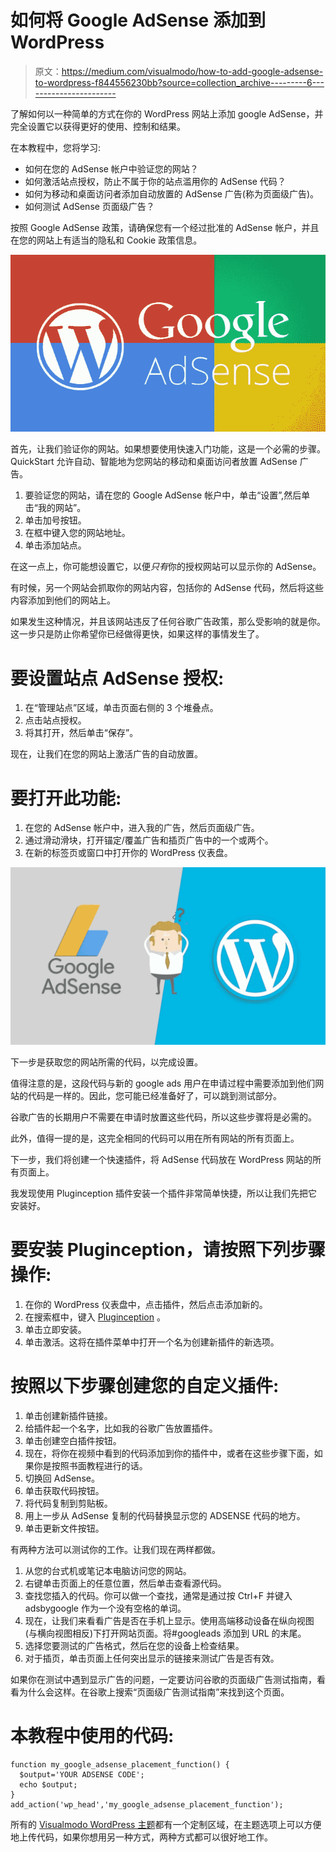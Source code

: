 # 如何将 Google AdSense 添加到 WordPress

> 原文：<https://medium.com/visualmodo/how-to-add-google-adsense-to-wordpress-f844556230bb?source=collection_archive---------6----------------------->

了解如何以一种简单的方式在你的 WordPress 网站上添加 google AdSense，并完全设置它以获得更好的使用、控制和结果。

在本教程中，您将学习:

*   如何在您的 AdSense 帐户中验证您的网站？
*   如何激活站点授权，防止不属于你的站点滥用你的 AdSense 代码？
*   如何为移动和桌面访问者添加自动放置的 AdSense 广告(称为页面级广告)。
*   如何测试 AdSense 页面级广告？

按照 Google AdSense 政策，请确保您有一个经过批准的 AdSense 帐户，并且在您的网站上有适当的隐私和 Cookie 政策信息。

![](img/3f9e3c4d51e3aaea9e2aed2de7fc674f.png)

首先，让我们验证你的网站。如果想要使用快速入门功能，这是一个必需的步骤。QuickStart 允许自动、智能地为您网站的移动和桌面访问者放置 AdSense 广告。

1.  要验证您的网站，请在您的 Google AdSense 帐户中，单击“设置”,然后单击“我的网站”。
2.  单击加号按钮。
3.  在框中键入您的网站地址。
4.  单击添加站点。

在这一点上，你可能想设置它，以便*只有*你的授权网站可以显示你的 AdSense。

有时候，另一个网站会抓取你的网站内容，包括你的 AdSense 代码，然后将这些内容添加到他们的网站上。

如果发生这种情况，并且该网站违反了任何谷歌广告政策，那么受影响的就是你。这一步只是防止你希望你已经做得更快，如果这样的事情发生了。

# 要设置站点 AdSense 授权:

1.  在“管理站点”区域，单击页面右侧的 3 个堆叠点。
2.  点击站点授权。
3.  将其打开，然后单击“保存”。

现在，让我们在您的网站上激活广告的自动放置。

# 要打开此功能:

1.  在您的 AdSense 帐户中，进入我的广告，然后页面级广告。
2.  通过滑动滑块，打开锚定/覆盖广告和插页广告中的一个或两个。
3.  在新的标签页或窗口中打开你的 WordPress 仪表盘。

![](img/69c694ce64f0e281ea061ff1fdb9cf58.png)

下一步是获取您的网站所需的代码，以完成设置。

值得注意的是，这段代码与新的 google ads 用户在申请过程中需要添加到他们网站的代码是一样的。因此，您可能已经准备好了，可以跳到测试部分。

谷歌广告的长期用户不需要在申请时放置这些代码，所以这些步骤将是必需的。

此外，值得一提的是，这完全相同的代码可以用在所有网站的所有页面上。

下一步，我们将创建一个快速插件，将 AdSense 代码放在 WordPress 网站的所有页面上。

我发现使用 Pluginception 插件安装一个插件非常简单快捷，所以让我们先把它安装好。

# 要安装 Pluginception，请按照下列步骤操作:

1.  在你的 WordPress 仪表盘中，点击插件，然后点击添加新的。
2.  在搜索框中，键入 [Pluginception](https://wordpress.org/plugins/pluginception/) 。
3.  单击立即安装。
4.  单击激活。这将在插件菜单中打开一个名为创建新插件的新选项。

# 按照以下步骤创建您的自定义插件:

1.  单击创建新插件链接。
2.  给插件起一个名字，比如我的谷歌广告放置插件。
3.  单击创建空白插件按钮。
4.  现在，将你在视频中看到的代码添加到你的插件中，或者在这些步骤下面，如果你是按照书面教程进行的话。
5.  切换回 AdSense。
6.  单击获取代码按钮。
7.  将代码复制到剪贴板。
8.  用上一步从 AdSense 复制的代码替换显示您的 ADSENSE 代码的地方。
9.  单击更新文件按钮。

有两种方法可以测试你的工作。让我们现在两样都做。

1.  从您的台式机或笔记本电脑访问您的网站。
2.  右键单击页面上的任意位置，然后单击查看源代码。
3.  查找您插入的代码。你可以做一个查找，通常是通过按 Ctrl+F 并键入 adsbygoogle 作为一个没有空格的单词。
4.  现在，让我们来看看广告是否在手机上显示。使用高端移动设备在纵向视图(与横向视图相反)下打开网站页面。将#googleads 添加到 URL 的末尾。
5.  选择您要测试的广告格式，然后在您的设备上检查结果。
6.  对于插页，单击页面上任何突出显示的链接来测试广告是否有效。

如果你在测试中遇到显示广告的问题，一定要访问谷歌的页面级广告测试指南，看看为什么会这样。在谷歌上搜索“页面级广告测试指南”来找到这个页面。

# 本教程中使用的代码:

```
function my_google_adsense_placement_function() {
  $output='YOUR ADSENSE CODE';
  echo $output;
}
add_action('wp_head','my_google_adsense_placement_function');
```

所有的 [Visualmodo WordPress 主题](https://visualmodo.com/)都有一个定制区域，在主题选项上可以方便地上传代码，如果你想用另一种方式，两种方式都可以很好地工作。
